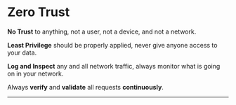 # Zero Trust

**No Trust** to anything, not a user, not a device, and not a network.

**Least Privilege** should be properly applied, never give anyone access to your data.

**Log and Inspect** any and all network traffic, always monitor what is going on in your network.

Always **verify** and **validate** all requests **continuously**.

---
